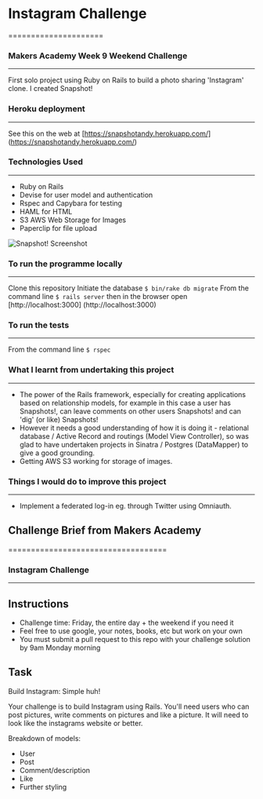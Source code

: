 # Instagram Challenge
=====================

### Makers Academy Week 9 Weekend Challenge
-------------------------------------------

First solo project using Ruby on Rails to build a photo sharing 'Instagram' clone. I created Snapshot!

### Heroku deployment
---------------------

See this on the web at [https://snapshotandy.herokuapp.com/] (https://snapshotandy.herokuapp.com/)

### Technologies Used
---------------------

- Ruby on Rails
- Devise for user model and authentication
- Rspec and Capybara for testing
- HAML for HTML
- S3 AWS Web Storage for Images
- Paperclip for file upload

![Snapshot! Screenshot](https://github.com/andygnewman/snapshots/blob/master/Snapshot%20Screenshot.png)

### To run the programme locally
--------------------------------

Clone this repository
Initiate the database `$ bin/rake db migrate`
From the command line `$ rails server` then in the browser open [http://localhost:3000] (http://localhost:3000)

### To run the tests
--------------------

From the command line `$ rspec`

### What I learnt from undertaking this project
----------------------------------------------

- The power of the Rails framework, especially for creating applications based on relationship models, for example in this case a user has Snapshots!, can leave comments on other users Snapshots! and can 'dig' (or like) Snapshots!
- However it needs a good understanding of how it is doing it - relational database / Active Record and routings (Model View Controller), so was glad to have undertaken projects in Sinatra / Postgres (DataMapper) to give a good grounding.
- Getting AWS S3 working for storage of images.

### Things I would do to improve this project
---------------------------------------------

- Implement a federated log-in eg. through Twitter using Omniauth.

## Challenge Brief from Makers Academy
===================================

### Instagram Challenge
-----------------------

Instructions
-------
* Challenge time: Friday, the entire day + the weekend if you need it
* Feel free to use google, your notes, books, etc but work on your own
* You must submit a pull request to this repo with your challenge solution by 9am Monday morning

Task
-----

Build Instagram: Simple huh!

Your challenge is to build Instagram using Rails. You'll need users who can post pictures, write comments on pictures and like a picture. It will need to look like the instagrams website or better. 

Breakdown of models:
- User
- Post
- Comment/description
- Like
- Further styling


